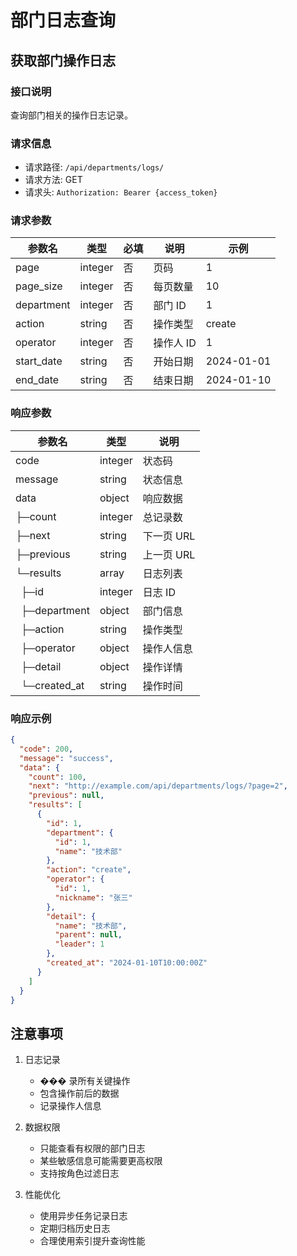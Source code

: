 # 部门日志查询

## 获取部门操作日志

### 接口说明

查询部门相关的操作日志记录。

### 请求信息

- 请求路径: `/api/departments/logs/`
- 请求方法: GET
- 请求头: `Authorization: Bearer {access_token}`

### 请求参数

| 参数名     | 类型    | 必填 | 说明      | 示例       |
| ---------- | ------- | ---- | --------- | ---------- |
| page       | integer | 否   | 页码      | 1          |
| page_size  | integer | 否   | 每页数量  | 10         |
| department | integer | 否   | 部门 ID   | 1          |
| action     | string  | 否   | 操作类型  | create     |
| operator   | integer | 否   | 操作人 ID | 1          |
| start_date | string  | 否   | 开始日期  | 2024-01-01 |
| end_date   | string  | 否   | 结束日期  | 2024-01-10 |

### 响应参数

| 参数名                   | 类型    | 说明       |
| ------------------------ | ------- | ---------- |
| code                     | integer | 状态码     |
| message                  | string  | 状态信息   |
| data                     | object  | 响应数据   |
| ├─count                  | integer | 总记录数   |
| ├─next                   | string  | 下一页 URL |
| ├─previous               | string  | 上一页 URL |
| └─results                | array   | 日志列表   |
| &nbsp;&nbsp;├─id         | integer | 日志 ID    |
| &nbsp;&nbsp;├─department | object  | 部门信息   |
| &nbsp;&nbsp;├─action     | string  | 操作类型   |
| &nbsp;&nbsp;├─operator   | object  | 操作人信息 |
| &nbsp;&nbsp;├─detail     | object  | 操作详情   |
| &nbsp;&nbsp;└─created_at | string  | 操作时间   |

### 响应示例

```json
{
  "code": 200,
  "message": "success",
  "data": {
    "count": 100,
    "next": "http://example.com/api/departments/logs/?page=2",
    "previous": null,
    "results": [
      {
        "id": 1,
        "department": {
          "id": 1,
          "name": "技术部"
        },
        "action": "create",
        "operator": {
          "id": 1,
          "nickname": "张三"
        },
        "detail": {
          "name": "技术部",
          "parent": null,
          "leader": 1
        },
        "created_at": "2024-01-10T10:00:00Z"
      }
    ]
  }
}
```

## 注意事项

1. 日志记录

   - ��� 录所有关键操作
   - 包含操作前后的数据
   - 记录操作人信息

2. 数据权限

   - 只能查看有权限的部门日志
   - 某些敏感信息可能需要更高权限
   - 支持按角色过滤日志

3. 性能优化
   - 使用异步任务记录日志
   - 定期归档历史日志
   - 合理使用索引提升查询性能
